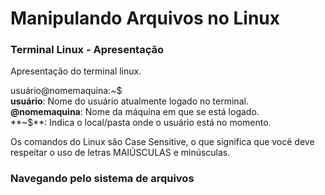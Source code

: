 # Manipulando Arquivos no Linux
### Terminal Linux - Apresentação

Apresentação do terminal linux.

usuário@nomemaquina:~\$<br>
**usuário**: Nome do usuário atualmente logado no terminal.<br>
**@nomemaquina**: Nome da máquina em que se está logado.<br>
**~$**: Indica o local/pasta onde o usuário está no momento.<br>

Os comandos do Linux são Case Sensitive, o que significa que você deve respeitar o uso de letras MAIÚSCULAS e minúsculas.

### Navegando pelo sistema de arquivos

